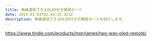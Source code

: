 ```yaml
---
title: 無線通信できるOLED付き開発ボード
date: 2019-03-03T02:43:25.423Z
description: 無線通信できるOLED付きの開発ボードを紹介します。
---
```

https://www.tindie.com/products/mprrjames/two-way-oled-remote/
